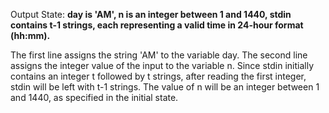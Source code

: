 Output State: **day is 'AM', n is an integer between 1 and 1440, stdin contains t-1 strings, each representing a valid time in 24-hour format (hh:mm).**

The first line assigns the string 'AM' to the variable day. The second line assigns the integer value of the input to the variable n. Since stdin initially contains an integer t followed by t strings, after reading the first integer, stdin will be left with t-1 strings. The value of n will be an integer between 1 and 1440, as specified in the initial state.